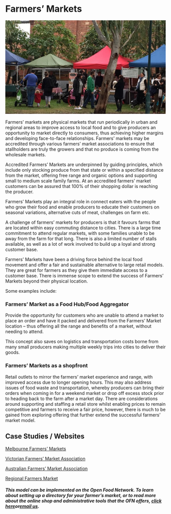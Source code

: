 # Farmers’ Markets



![](/assets/33-FarmersMarket2-1-Farmers-Marketsss_old.png)

Farmers’ markets are physical markets that run periodically in urban and regional areas to improve access to local food and to give producers an opportunity to market directly to consumers, thus achieving higher margins and developing face-to-face relationships. Farmers’ markets may be accredited through various farmers’ market associations to ensure that stallholders are truly the growers and that no produce is coming from the wholesale markets.

Accredited Farmers’ Markets are underpinned by guiding principles, which include only stocking produce from that state or within a specified distance from the market, offering free range and organic options and supporting small to medium scale family farms. At an accredited farmers’ market customers can be assured that 100% of their shopping dollar is reaching the producer.

Farmers’ Markets play an integral role in connect eaters with the people who grow their food and enable producers to educate their customers on seasonal variations, alternative cuts of meat, challenges on farm etc.

A challenge of farmers’ markets for producers is that it favours farms that are located within easy commuting distance to cities. There is a large time commitment to attend regular markets, with some families unable to be away from the farm for that long. There is also a limited number of stalls available, as well as a lot of work involved to build up a loyal and strong customer base.

Farmers’ Markets have been a driving force behind the local food movement and offer a fair and sustainable alternative to large retail models. They are great for farmers as they give them immediate access to a customer base. There is immense scope to extend the success of Farmers’ Markets beyond their physical location.

Some examples include:

### Farmers’ Market as a Food Hub/Food Aggregator

Provide the opportunity for customers who are unable to attend a market to place an order and have it packed and delivered from the Farmers’ Market location – thus offering all the range and benefits of a market, without needing to attend.

This concept also saves on logistics and transportation costs borne from many small producers making multiple weekly trips into cities to deliver their goods.

### Farmers’ Markets as a shopfront

Retail outlets to mirror the farmers’ market experience and range, with improved access due to longer opening hours. This may also address issues of food waste and transportation, whereby producers can bring their orders when coming in for a weekend market or drop off excess stock prior to heading back to the farm after a market day.  There are considerations around supporting and staffing a retail store whilst enabling prices to remain competitive and farmers to receive a fair price, however, there is much to be gained from exploring offering that further extend the successful farmers’ market model.

## Case Studies / Websites

[Melbourne Farmers’ Markets](http://www.mfm.com.au/)

[Victorian Farmers’ Market Association](https://www.vfma.org.au/)

[Australian Farmers’ Market Association](http://farmersmarkets.org.au/)

[Regional Farmers Market](http://www.rfm.net.au/)

##### _This model can be implemented on the Open Food Network. To learn about setting up a directory for your farmer’s market, or to read more about the online shop and administrative tools that the OFN offers, _[_click here_](https://openfoodnetwork.org/user-guide/model/farmers-market/)_or_[_email us_](mailto:hello@openfoodnetwork.org)_._



